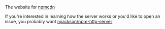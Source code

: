 The website for [npmcdn](https://npmcdn.com)

If you're interested in learning how the server works or you'd like to open an issue, you probably want [mjackson/npm-http-server](https://github.com/mjackson/npm-http-server)
